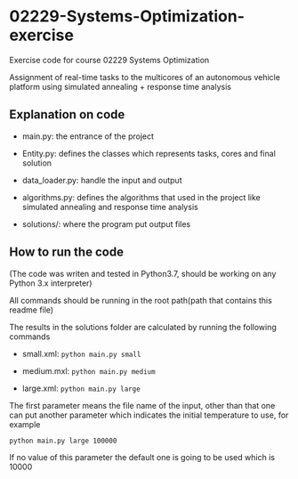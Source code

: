 # 02229-Systems-Optimization-exercise

Exercise code for course 02229 Systems Optimization

Assignment of real-time tasks to the multicores of an autonomous vehicle platform using simulated annealing + response time analysis

## Explanation on code

* main.py: the entrance of the project

* Entity.py: defines the classes which represents tasks, cores and final solution

* data_loader.py: handle the input and output

* algorithms.py: defines the algorithms that used in the project like simulated annealing and response time analysis

* solutions/: where the program put output files

## How to run the code

(The code was writen and tested in Python3.7, should be working on any Python 3.x interpreter)

All commands should be running in the root path(path that contains this readme file)

The results in the solutions folder are calculated by running the following commands

* small.xml: `python main.py small`

* medium.mxl: `python main.py medium`

* large.xml: `python main.py large`

The first parameter means the file name of the input, other than that one can put another parameter which indicates the initial temperature to use, for example

`python main.py large 100000`

If no value of this parameter the default one is going to be used which is 10000
